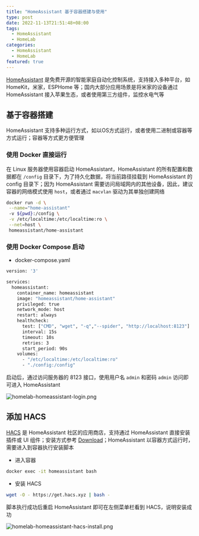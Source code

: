 ```yaml
---
title: "HomeAssistant 基于容器搭建与使用"
type: post
date: 2022-11-13T21:51:48+08:00
tags:
  - HomeAssistant
  - HomeLab
categories:
  - HomeAssistant
  - HomeLab
featured: true
---
```


[HomeAssistant](https://www.home-assistant.io/) 是免费开源的智能家庭自动化控制系统，支持接入多种平台，如 HomeKit，米家，ESPHome 等；国内大部分应用场景是将米家的设备通过 HomeAssistant 接入苹果生态，或者使用第三方组件，监控水电气等

## 基于容器搭建

HomeAssistant 支持多种运行方式，如以OS方式运行，或者使用二进制或容器等方式运行；容器等方式更方便管理

### 使用 Docker 直接运行

在 Linux 服务器使用容器启动 HomeAssistant，HomeAssistant 的所有配置和数据都在 `/config` 目录下，为了持久化数据，将当前路径挂载到 HomeAssistant 的 config 目录下；因为 HomeAssistant 需要访问局域网内的其他设备，因此，建议容器的网络模式使用 `host`，或者通过 `macvlan` 驱动为其单独创建网络

```bash
docker run -d \
 --name="home-assistant"
 -v ${pwd}:/config \
 -v /etc/localtime:/etc/localtime:ro \
 --net=host \
 homeassistant/home-assistant
```

### 使用 Docker Compose 启动

- docker-compose.yaml

```bash
version: '3'

services:
  homeassistant:
    container_name: homeassistant
    image: "homeassistant/home-assistant"
    privileged: true
    network_mode: host
    restart: always
    healthcheck:
      test: ["CMD", "wget", "-q","--spider", "http://localhost:8123"]
      interval: 15s
      timeout: 10s
      retries: 3
      start_period: 90s
    volumes:
      - "/etc/localtime:/etc/localtime:ro"
      - "./config:/config"
```

启动后，通过访问服务器的 8123 接口，使用用户名 `admin` 和密码 `admin` 访问即可进入 HomeAssistant

![homelab-homeassistant-login.png](https://img.hellowood.dev/picture/homelab-homeassistant-login.png)

## 添加 HACS

[HACS](https://hacs.xyz/) 是 HomeAssistant 社区的应用商店，支持通过 HomeAssistant 直接安装插件或 UI 组件；安装方式参考 [Download](https://hacs.xyz/docs/setup/download)；HomeAssistant 以容器方式运行时，需要进入到容器执行安装脚本

- 进入容器

```bash
docker exec -it homeassistant bash
```

- 安装 HACS

```bash
wget -O - https://get.hacs.xyz | bash -
```

脚本执行成功后重启 HomeAssistant 即可在左侧菜单栏看到 HACS，说明安装成功

![homelab-homeassistant-hacs-install.png](https://img.hellowood.dev/picture/homelab-homeassistant-hacs-install.png)
